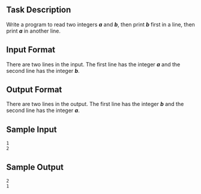 ## Task Description ##

Write a program to read two integers ___a___ and ___b___, then print ___b___ first in a line, then print ___a___ in another line.

## Input Format ##

There are two lines in the input. The first line has the integer ___a___ and the second line has the integer ___b___.

## Output Format ##

There are two lines in the output. The first line has the integer ___b___ and the second line has the integer ___a___.

## Sample Input ##
```
1
2
```

## Sample Output ##
```
2
1
```